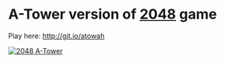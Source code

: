 A-Tower version of [2048](http://gabrielecirulli.github.io/2048/) game
========================================================================

Play here: http://git.io/atowah

[![2048 A-Tower]()](http://git.io/simatowah)